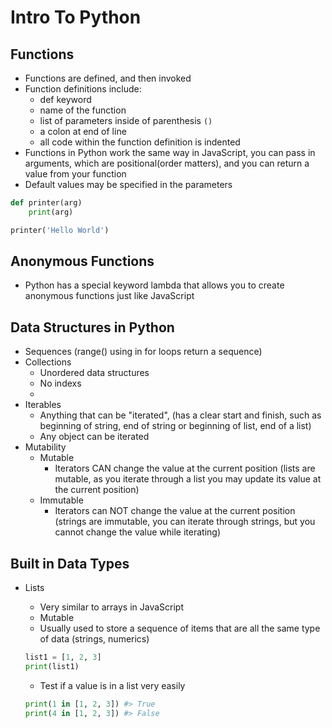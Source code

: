 # Intro To Python

## Functions
- Functions are defined, and then invoked
- Function definitions include:
    - def keyword
    - name of the function
    - list of parameters inside of parenthesis `()`
    - a colon at end of line
    - all code within the function definition is indented
- Functions in Python work the same way in JavaScript, you can pass in arguments, which are positional(order matters), and you can return a value from your function
- Default values may be specified in the parameters
```python
def printer(arg)
    print(arg)

printer('Hello World')
```

## Anonymous Functions
- Python has a special keyword lambda that allows you to create anonymous functions just like JavaScript

## Data Structures in Python
- Sequences (range() using in for loops return a sequence)
- Collections
    - Unordered data structures
    - No indexs
    -
- Iterables
    - Anything that can be "iterated", (has a clear start and finish, such as beginning of string, end of string or beginning of list, end of a list)
    - Any object can be iterated
- Mutability
    - Mutable
        - Iterators CAN change the value at the current position (lists are mutable, as you iterate through a list you may update its value at the current position)
    - Immutable
        - Iterators can NOT change the value at the current position (strings are immutable, you can iterate through strings, but you cannot change the value while iterating)

## Built in Data Types

- Lists
    - Very similar to arrays in JavaScript
    - Mutable
    - Usually used to store a sequence of items that are all the same type of data (strings, numerics)

    ```python
    list1 = [1, 2, 3]
    print(list1)
    ```
    - Test if a value is in a list very easily

    ```python
    print(1 in [1, 2, 3]) #> True
    print(4 in [1, 2, 3]) #> False
    ```
